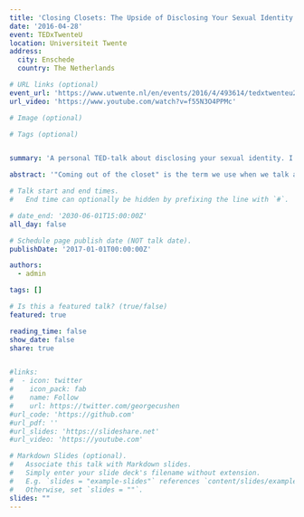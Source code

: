 ```yaml
---
title: 'Closing Closets: The Upside of Disclosing Your Sexual Identity'
date: '2016-04-28'
event: TEDxTwenteU
location: Universiteit Twente
address:
  city: Enschede
  country: The Netherlands

# URL links (optional)
event_url: 'https://www.utwente.nl/en/events/2016/4/493614/tedxtwenteu2016'
url_video: 'https://www.youtube.com/watch?v=f55N3O4PPMc'

# Image (optional)

# Tags (optional)


summary: 'A personal TED-talk about disclosing your sexual identity. I gave this talk when I was a student in Communication Sciences at the University of Twente.'

abstract: '"Coming out of the closet" is the term we use when we talk about disclosing your sexual identity, a metaphor that has gained a greatly negative connotation over the years. Based on his personal experience, Jeroen makes a case for using the metaphor of an inspiring journey, focusing on the joys and upside of disclosing your sexual orientation, instead of on the downside of the claustrophobic closet.'

# Talk start and end times.
#   End time can optionally be hidden by prefixing the line with `#`.

# date_end: '2030-06-01T15:00:00Z'
all_day: false

# Schedule page publish date (NOT talk date).
publishDate: '2017-01-01T00:00:00Z'

authors:
  - admin

tags: []

# Is this a featured talk? (true/false)
featured: true

reading_time: false
show_date: false
share: true


#links:
#  - icon: twitter
#    icon_pack: fab
#    name: Follow
#    url: https://twitter.com/georgecushen
#url_code: 'https://github.com'
#url_pdf: ''
#url_slides: 'https://slideshare.net'
#url_video: 'https://youtube.com'

# Markdown Slides (optional).
#   Associate this talk with Markdown slides.
#   Simply enter your slide deck's filename without extension.
#   E.g. `slides = "example-slides"` references `content/slides/example-slides.md`.
#   Otherwise, set `slides = ""`.
slides: ""
---
```

